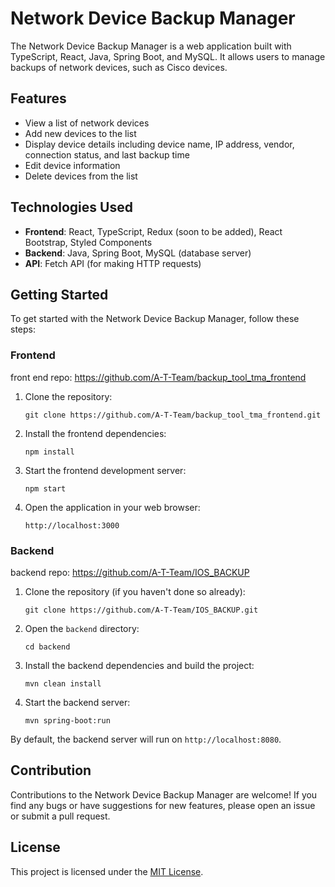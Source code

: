 # Network Device Backup Manager

The Network Device Backup Manager is a web application built with TypeScript, React, Java, Spring Boot, and MySQL. It allows users to manage backups of network devices, such as Cisco devices.

## Features

- View a list of network devices
- Add new devices to the list
- Display device details including device name, IP address, vendor, connection status, and last backup time
- Edit device information
- Delete devices from the list

## Technologies Used

- **Frontend**: React, TypeScript, Redux (soon to be added), React Bootstrap, Styled Components
- **Backend**: Java, Spring Boot, MySQL (database server)
- **API**: Fetch API (for making HTTP requests)

## Getting Started

To get started with the Network Device Backup Manager, follow these steps:

### Frontend

front end repo: https://github.com/A-T-Team/backup_tool_tma_frontend

1. Clone the repository:
   ```
   git clone https://github.com/A-T-Team/backup_tool_tma_frontend.git
   ```

2. Install the frontend dependencies:
   ```
   npm install
   ```

3. Start the frontend development server:
   ```
   npm start
   ```

4. Open the application in your web browser:
   ```
   http://localhost:3000
   ```

### Backend

backend repo: https://github.com/A-T-Team/IOS_BACKUP

1. Clone the repository (if you haven't done so already):
   ```
   git clone https://github.com/A-T-Team/IOS_BACKUP.git
   ```

2. Open the `backend` directory:
   ```
   cd backend
   ```

3. Install the backend dependencies and build the project:
   ```
   mvn clean install
   ```

4. Start the backend server:
   ```
   mvn spring-boot:run
   ```

By default, the backend server will run on `http://localhost:8080`.

## Contribution

Contributions to the Network Device Backup Manager are welcome! If you find any bugs or have suggestions for new features, please open an issue or submit a pull request.

## License

This project is licensed under the [MIT License](LICENSE).
